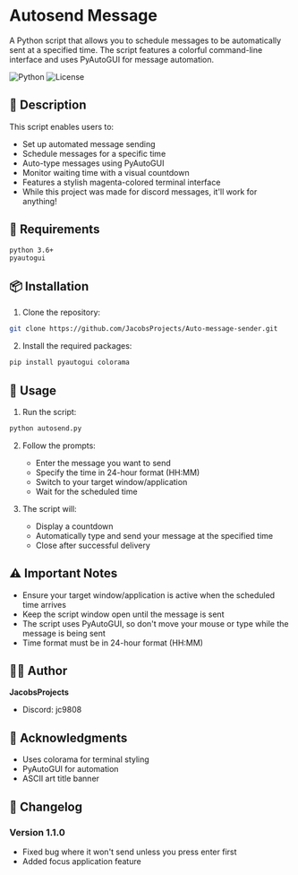 # Autosend Message

A Python script that allows you to schedule messages to be automatically sent at a specified time. The script features a colorful command-line interface and uses PyAutoGUI for message automation.

![Python](https://img.shields.io/badge/Python-3.6%2B-blue)
![License](https://img.shields.io/badge/License-MIT-green)

## 📝 Description

This script enables users to:
- Set up automated message sending
- Schedule messages for a specific time
- Auto-type messages using PyAutoGUI
- Monitor waiting time with a visual countdown
- Features a stylish magenta-colored terminal interface
- While this project was made for discord messages, it'll work for anything!

## 🔧 Requirements

```
python 3.6+
pyautogui
```

## 📦 Installation

1. Clone the repository:
```bash
git clone https://github.com/JacobsProjects/Auto-message-sender.git
```

2. Install the required packages:
```bash
pip install pyautogui colorama
```

## 🚀 Usage

1. Run the script:
```bash
python autosend.py
```

2. Follow the prompts:
   - Enter the message you want to send
   - Specify the time in 24-hour format (HH:MM)
   - Switch to your target window/application
   - Wait for the scheduled time

3. The script will:
   - Display a countdown
   - Automatically type and send your message at the specified time
   - Close after successful delivery

## ⚠️ Important Notes

- Ensure your target window/application is active when the scheduled time arrives
- Keep the script window open until the message is sent
- The script uses PyAutoGUI, so don't move your mouse or type while the message is being sent
- Time format must be in 24-hour format (HH:MM)

## 👨‍💻 Author

**JacobsProjects**

* Discord: jc9808

## 🎨 Acknowledgments

- Uses colorama for terminal styling
- PyAutoGUI for automation
- ASCII art title banner

## 📜 Changelog

### Version 1.1.0
- Fixed bug where it won't send unless you press enter first
- Added focus application feature
  
